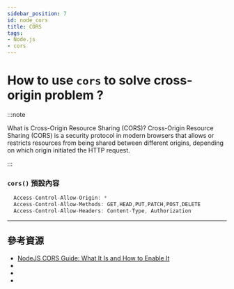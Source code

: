 ```yaml
---
sidebar_position: 7
id: node_cors
title: CORS
tags:
- Node.js
- cors
---
```


# How to use `cors` to solve cross-origin problem ?


:::note


What is Cross-Origin Resource Sharing (CORS)?
Cross-Origin Resource Sharing (CORS) is a security protocol in modern browsers that allows or restricts resources from being shared between different origins, depending on which origin initiated the HTTP request.

:::


### `cors()` 預設內容

```js
  Access-Control-Allow-Origin: *
  Access-Control-Allow-Methods: GET,HEAD,PUT,PATCH,POST,DELETE
  Access-Control-Allow-Headers: Content-Type, Authorization
```




---
## 參考資源
- [NodeJS CORS Guide: What It Is and How to Enable It](https://www.stackhawk.com/blog/nodejs-cors-guide-what-it-is-and-how-to-enable-it/)
- []()
- []()
- []()